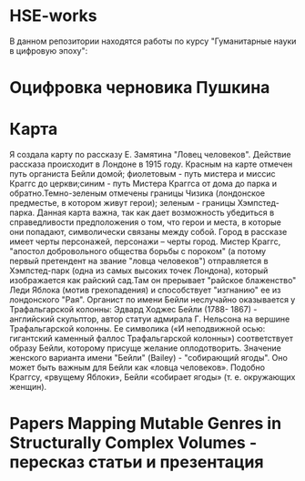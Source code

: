 # HSE-works
В данном репозитории находятся работы по курсу "Гуманитарные науки в цифровую эпоху":
# Оцифровка черновика Пушкина
# Карта
Я создала карту по рассказу Е. Замятина "Ловец человеков". Действие рассказа происходит в Лондоне в 1915 году. Красным на карте отмечен путь органиста Бейли домой; фиолетовым - путь мистера и миссис Краггс до церкви;синим - путь Мистера Краггса от дома до парка и обратно.Темно-зеленым отмечены границы Чизика (лондонское предместье, в котором живут герои); зеленым - границы Хэмпстед-парка. Данная карта важна, так как дает возможность убедиться в справедливости предположения о том, что герои и места, в которые они попадают, символически связаны между собой. Город в рассказе имеет черты персонажей, персонажи – черты город. Мистер Краггс, "апостол добровольного общества борьбы с пороком" (а потому первый претендент на звание "ловца человеков") отправляется в Хэмпстед-парк (одна из самых высоких точек Лондона), который изображается как райский сад.Там он прерывает "райское блаженство" Леди Яблока (мотив грехопадения) и способствует "изгнанию" ее из лондонского "Рая". Органист по имени Бейли неслучайно оказывается у Трафальгарской колонны: Эдвард Ходжес Бейли (1788- 1867) - английский скульптор, автор статуи адмирала Г. Нельсона на вершине Трафальгарской колонны. Ее символика («И неподвижной осью: гигантский каменный фаллос Трафальгарской колонны») соответствует образу Бейли, которому присуще желание оплодотворить. Значение женского варианта имени "Бейли" (Bailey) - "собирающий  ягоды". Оно может быть важным для Бейли как  «ловца человеков». Подобно Краггсу, «рвущему Яблоки», Бейли «собирает ягоды» (т. е. окружающих женщин).
# Papers Mapping Mutable Genres in Structurally Complex Volumes - пересказ статьи и презентация


